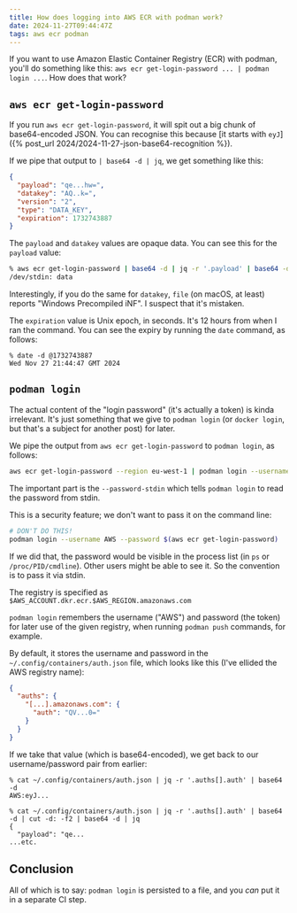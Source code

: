 ```yaml
---
title: How does logging into AWS ECR with podman work?
date: 2024-11-27T09:44:47Z
tags: aws ecr podman
---
```


If you want to use Amazon Elastic Container Registry (ECR) with podman, you'll do something like this: `aws ecr
get-login-password ... | podman login ...`. How does that work?

## `aws ecr get-login-password`

If you run `aws ecr get-login-password`, it will spit out a big chunk of base64-encoded JSON. You can recognise this because [it starts with `eyJ`]({% post_url 2024/2024-11-27-json-base64-recognition %}).

If we pipe that output to `| base64 -d | jq`, we get something like this:

```json
{
  "payload": "qe...hw=",
  "datakey": "AQ..k=",
  "version": "2",
  "type": "DATA_KEY",
  "expiration": 1732743887
}
```

The `payload` and `datakey` values are opaque data. You can see this for the `payload` value:

```sh
% aws ecr get-login-password | base64 -d | jq -r '.payload' | base64 -d | file -
/dev/stdin: data
```

Interestingly, if you do the same for `datakey`, `file` (on macOS, at least) reports "Windows Precompiled iNF". I
suspect that it's mistaken.

The `expiration` value is Unix epoch, in seconds. It's 12 hours from when I ran the command. You can see the expiry by
running the `date` command, as follows:

```
% date -d @1732743887
Wed Nov 27 21:44:47 GMT 2024
```

## `podman login`

The actual content of the "login password" (it's actually a token) is kinda irrelevant. It's just something that we give
to `podman login` (or `docker login`, but that's a subject for another post) for later.

We pipe the output from `aws ecr get-login-password` to `podman login`, as follows:

```sh
aws ecr get-login-password --region eu-west-1 | podman login --username AWS --password-stdin "$ECR_REGISTRY"
```

The important part is the `--password-stdin` which tells `podman login` to read the password from stdin.



<div class="callout callout-info" markdown="block">
This is a security feature; we don't want to pass it on the command line:

```sh
# DON'T DO THIS!
podman login --username AWS --password $(aws ecr get-login-password)
```

If we did that, the password would be visible in the process list (in `ps` or `/proc/PID/cmdline`). Other users might be
able to see it. So the convention is to pass it via stdin.
</div>

The registry is specified as `$AWS_ACCOUNT.dkr.ecr.$AWS_REGION.amazonaws.com`

`podman login` remembers the username ("AWS") and password (the token) for later use of the given registry, when running
`podman push` commands, for example.

By default, it stores the username and password in the `~/.config/containers/auth.json` file, which looks like this
(I've ellided the AWS registry name):

```json
{
  "auths": {
    "[...].amazonaws.com": {
      "auth": "QV...0="
    }
  }
}
```

If we take that value (which is base64-encoded), we get back to our username/password pair from earlier:

```
% cat ~/.config/containers/auth.json | jq -r '.auths[].auth' | base64 -d
AWS:eyJ...
```

```
% cat ~/.config/containers/auth.json | jq -r '.auths[].auth' | base64 -d | cut -d: -f2 | base64 -d | jq
{
  "payload": "qe...
...etc.
```

## Conclusion

All of which is to say: `podman login` is persisted to a file, and you _can_ put it in a separate CI step.
